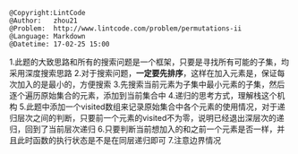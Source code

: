 ```
@Copyright:LintCode
@Author:   zhou21
@Problem:  http://www.lintcode.com/problem/permutations-ii
@Language: Markdown
@Datetime: 17-02-25 15:00
```

1.此题的大致思路和所有的搜索问题是一个框架，只要是寻找所有可能的子集，均采用深度搜索思路
2.对于搜索问题，**一定要先排序**，这样在加入元素是，保证每次加入的是最小的，方便搜索
3.先搜索当前元素为子集中最小元素的子集，然后逐个遍历原始集合的元素，添加到当前集合中
4.递归的思考方式，理解栈这个机构
5.此题中添加一个visited数组来记录原始集合中各个元素的使用情况，对于递归层次之间的判断，只要前一个元素的visited不为零，说明已经退出深层次的递归，回到了当前层次递归
6.只要判断当前想加入的和之前一个元素是否一样，并且此时函数的执行状态是不是在同层递归即可
7.注意边界情况